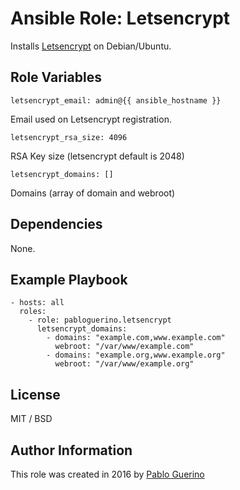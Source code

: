 # Ansible Role: Letsencrypt

Installs [Letsencrypt](https://letsencrypt.org/) on Debian/Ubuntu.

## Role Variables

    letsencrypt_email: admin@{{ ansible_hostname }}

Email used on Letsencrypt registration.

    letsencrypt_rsa_size: 4096

RSA Key size (letsencrypt default is 2048)

    letsencrypt_domains: []

Domains (array of domain and webroot)

## Dependencies

None.

## Example Playbook

    - hosts: all
      roles:
        - role: pabloguerino.letsencrypt
          letsencrypt_domains:
            - domains: "example.com,www.example.com"
              webroot: "/var/www/example.com"
            - domains: "example.org,www.example.org"
              webroot: "/var/www/example.org"


## License

MIT / BSD

## Author Information

This role was created in 2016 by [Pablo Guerino](https://github.com/pabloguerino)